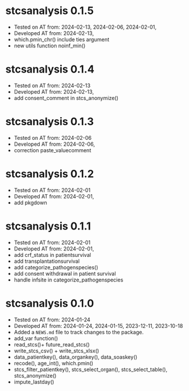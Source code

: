 # stcsanalysis 0.1.5

* Tested on AT from: 2024-02-13, 2024-02-06, 2024-02-01, 
* Developed AT from: 2024-02-13,
* which.pmin_chr() include ties argument
* new utils function noinf_min()


# stcsanalysis 0.1.4

* Tested on AT from: 2024-02-13
* Developed AT from: 2024-02-13,
* add consent_comment in stcs_anonymize()

# stcsanalysis 0.1.3

* Tested on AT from: 2024-02-06
* Developed AT from: 2024-02-06,
* correction paste_valuecomment

# stcsanalysis 0.1.2

* Tested on AT from: 2024-02-01
* Developed AT from: 2024-02-01,
* add pkgdown

# stcsanalysis 0.1.1

* Tested on AT from: 2024-02-01
* Developed AT from: 2024-02-01,
* add crf_status in patientsurvival
* add transplantationsurvival
* add categorize_pathogenspecies()
* add consent withdrawal in patient survival
* handle infsite in categorize_pathogenspecies


# stcsanalysis 0.1.0

* Tested on AT from: 2024-01-24
* Developed AT from: 2024-01-24, 2024-01-15, 2023-12-11, 2023-10-18
* Added a `NEWS.md` file to track changes to the package.
* add_var function()
* read_stcs()+ future_read_stcs()
* write_stcs_csv() + write_stcs_xlsx()
* data_patientkey(), data_organkey(), data_soaskey()
* recode(), age_int(), which.pmin()
* stcs_filter_patientkey(), stcs_select_organ(), stcs_select_table(), stcs_anonymize()
* impute_lastday()
